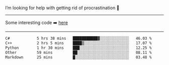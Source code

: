 I’m looking for help with getting rid of procrastination 🤔

-----

Some interesting code :arrow_right: [here](https://github.com/zhen8838/playground)

-----

<!--START_SECTION:waka-->

```txt
C#            5 hrs 38 mins   ███████████▓░░░░░░░░░░░░░   46.03 %
C++           2 hrs 5 mins    ████▒░░░░░░░░░░░░░░░░░░░░   17.07 %
Python        1 hr 30 mins    ███░░░░░░░░░░░░░░░░░░░░░░   12.25 %
Other         59 mins         ██░░░░░░░░░░░░░░░░░░░░░░░   08.11 %
Markdown      25 mins         █░░░░░░░░░░░░░░░░░░░░░░░░   03.48 %
```

<!--END_SECTION:waka-->

<!--
**zhen8838/zhen8838** is a ✨ _special_ ✨ repository because its `README.md` (this file) appears on your GitHub profile.

Here are some ideas to get you started:

- 🔭 I’m currently working on ...
- 🌱 I’m currently learning ...
- 👯 I’m looking to collaborate on ...
 ...
- 💬 Ask me about ...
- 📫 How to reach me: ...
- 😄 Pronouns: ...
- ⚡ Fun fact: ...
-->
